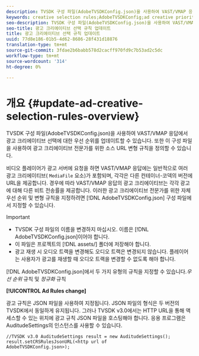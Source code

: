 ```yaml
---
description: TVSDK 구성 파일(AdobeTVSDKConfig.json)을 사용하여 VAST/VMAP 응답에서 광고 크리에이티브 선택에 대한 우선 순위를 업데이트할 수 있습니다. 또한 이 구성 파일을 사용하여 광고 크리에이티브 전문가를 위한 소스 URL 변형 규칙을 정의할 수 있습니다.
keywords: creative selection rules;AdobeTVSDKConfig;ad creative priorities;transformation rules
seo-description: TVSDK 구성 파일(AdobeTVSDKConfig.json)을 사용하여 VAST/VMAP 응답에서 광고 크리에이티브 선택에 대한 우선 순위를 업데이트할 수 있습니다. 또한 이 구성 파일을 사용하여 광고 크리에이티브 전문가를 위한 소스 URL 변형 규칙을 정의할 수 있습니다.
seo-title: 광고 크리에이티브 선택 규칙 업데이트
title: 광고 크리에이티브 선택 규칙 업데이트
uuid: 77d8e186-01b5-4d62-8686-28f431d18876
translation-type: tm+mt
source-git-commit: 3fdae2b6babb578d2cacff970fd9c7b53ad2c5dc
workflow-type: tm+mt
source-wordcount: '314'
ht-degree: 0%

---
```



# 개요 {#update-ad-creative-selection-rules-overview}

TVSDK 구성 파일(AdobeTVSDKConfig.json)을 사용하여 VAST/VMAP 응답에서 광고 크리에이티브 선택에 대한 우선 순위를 업데이트할 수 있습니다. 또한 이 구성 파일을 사용하여 광고 크리에이티브 전문가를 위한 소스 URL 변형 규칙을 정의할 수 있습니다.

비디오 플레이어가 광고 서버에 요청을 하면 VAST/VMAP 응답에는 일반적으로 여러 광고 크리에이티브( `MediaFile` 요소)가 포함되며, 각각은 다른 컨테이너-코덱의 버전에 URL을 제공합니다. 경우에 따라 VAST/VMAP 응답의 광고 크리에이티브는 각각 광고에 대해 다른 비트 전송률을 제공합니다. 이러한 광고 크리에이티브 전문가를 위한 자체 우선 순위 및 변형 규칙을 지정하려면 [!DNL AdobeTVSDKConfig.json] 구성 파일에서 지정할 수 있습니다.

>[!IMPORTANT]
>
>* TVSDK 구성 파일의 이름을 변경하지 마십시오. 이름은 [!DNL AdobeTVSDKConfig.json]이어야 합니다.
>* 이 파일은 프로젝트의 [!DNL assets/] 폴더에 저장해야 합니다.
>* 광고 재생 시 오디오 트랙을 변경해도 오디오 트랙은 변경되지 않습니다. 플레이어는 사용자가 광고를 재생할 때 오디오 트랙을 변경할 수 없도록 해야 합니다.

>



[!DNL AdobeTVSDKConfig.json]에서 두 가지 유형의 규칙을 지정할 수 있습니다.*우선 순위* 규칙 및 *정규화* 규칙

**[!UICONTROL Ad Rules change]**

<!--<a id="section_EDCE7C94156D4A47AA2FBAE9BE0390CE"></a>-->

광고 규칙은 JSON 파일을 사용하여 지정됩니다. JSON 파일의 형식은 두 버전의 TVSDK에서 동일하게 유지됩니다. 그러나 TVSDK v3.0에서는 HTTP URL을 통해 액세스할 수 있는 위치에 광고 규칙 JSON 파일을 호스팅해야 합니다. 응용 프로그램은 AuditudeSettings의 인스턴스를 사용할 수 있습니다.

```
//TVSDK v3.0 AuditudeSettings result = new AuditudeSettings(); 
result.setCRSRulesJsonURL(<http url of 
AdobeTVSDKConfig.json>);  
```
